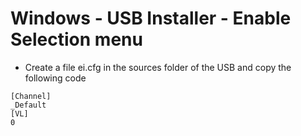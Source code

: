# Windows - USB Installer - Enable Selection menu

- Create a file ei.cfg in the sources folder of the USB and copy the following code

```
[Channel]
_Default
[VL]
0
```
